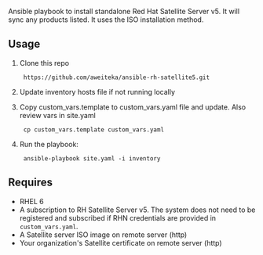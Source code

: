 Ansible playbook to install standalone Red Hat Satellite Server v5. It will sync any products listed. It uses the ISO installation method.

## Usage ##
1. Clone this repo

        https://github.com/aweiteka/ansible-rh-satellite5.git

2. Update inventory hosts file if not running locally
3. Copy custom_vars.template to custom_vars.yaml file and update. Also review vars in site.yaml

        cp custom_vars.template custom_vars.yaml

4. Run the playbook:

        ansible-playbook site.yaml -i inventory 

## Requires ##
 * RHEL 6
 * A subscription to RH Satellite Server v5. The system does not need to be registered and subscribed if RHN credentials are provided in `custom_vars.yaml`.
 * A Satellite server ISO image on remote server (http)
 * Your organization's Satellite certificate on remote server (http)
